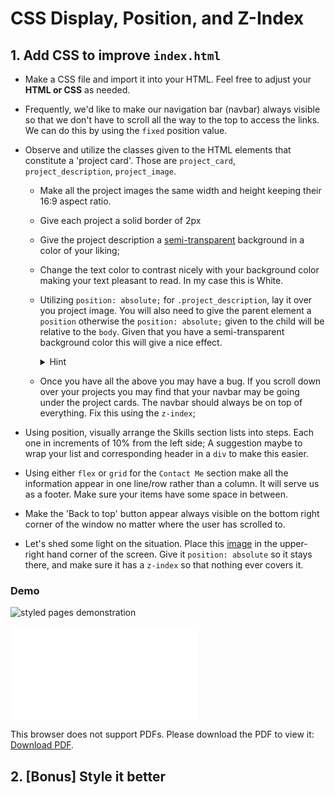 # CSS Display, Position, and Z-Index


## 1. Add CSS to improve `index.html`

- Make a CSS file and import it into your HTML. Feel free to adjust your **HTML or CSS** as needed.
- Frequently, we'd like to make our navigation bar (navbar) always visible so that we don't have to scroll all the way to the top to access the links. We can do this by using the `fixed` position value.
- Observe and utilize the classes given to the HTML elements that constitute a 'project card'. Those are `project_card`, `project_description`, `project_image`.  
  * Make all the project images the same width and height keeping their 16:9 aspect ratio. 
  * Give each project a solid border of 2px
  * Give the project description a [semi-transparent](https://www.w3schools.com/cssref/func_rgba.asp) background in a color of your liking;
  * Change the text color to contrast nicely with your background color making your text pleasant to read. In my case this is White.
  * Utilizing `position: absolute;` for `.project_description`, lay it over you project image. You will also need to give the parent element a `position` otherwise the `position: absolute;` given to the child will be relative to the `body`. Given that you have a semi-transparent background color this will give a nice effect.

    <details>
      <summary>Hint</summary>

      Read about [`position: absolute;`](https://css-tricks.com/almanac/properties/p/position/)
    </details>
  * Once you have all the above you may have a bug. If you scroll down over your projects you may find that your navbar may be going under the project cards. The navbar should always be on top of everything. Fix this using the `z-index`; 

- Using position, visually arrange the Skills section lists into steps. Each one in increments of 10% from the left side; A suggestion maybe to wrap your list and corresponding header in a `div` to make this easier.

- Using either `flex` or `grid` for the `Contact Me` section make all the information appear in one line/row rather than a column. It will serve us as a footer.  Make sure your items have some space in between.

- Make the 'Back to top' button appear always visible on the bottom right corner of the window no matter where the user has scrolled to.

- Let's shed some light on the situation. Place this [image](http://www.sunnysidedrama.com/index/Welcome_files/Playtime_Sun-4.png) in the upper-right hand corner of the screen. Give it `position: absolute` so it stays there, and make sure it has a `z-index` so that nothing ever covers it.

### Demo
![styled pages demonstration](/assets/position_z-index_demo.gif)

<object data="/assets/position_z-index.pdf" type="application/pdf" width="700px" height="700px">
    <embed src="/assets/position_z-index.pdf">
        <p>This browser does not support PDFs. Please download the PDF to view it: <a href="/assets/position_z-index.pdf">Download PDF</a>.</p>
    </embed>
</object>

## 2. [Bonus] Style it better
